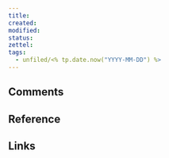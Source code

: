 ```yaml
---
title: 
created: 
modified: 
status:  
zettel: 
tags:
  - unfiled/<% tp.date.now("YYYY-MM-DD") %>
---
```

## Comments

## Reference

## Links
